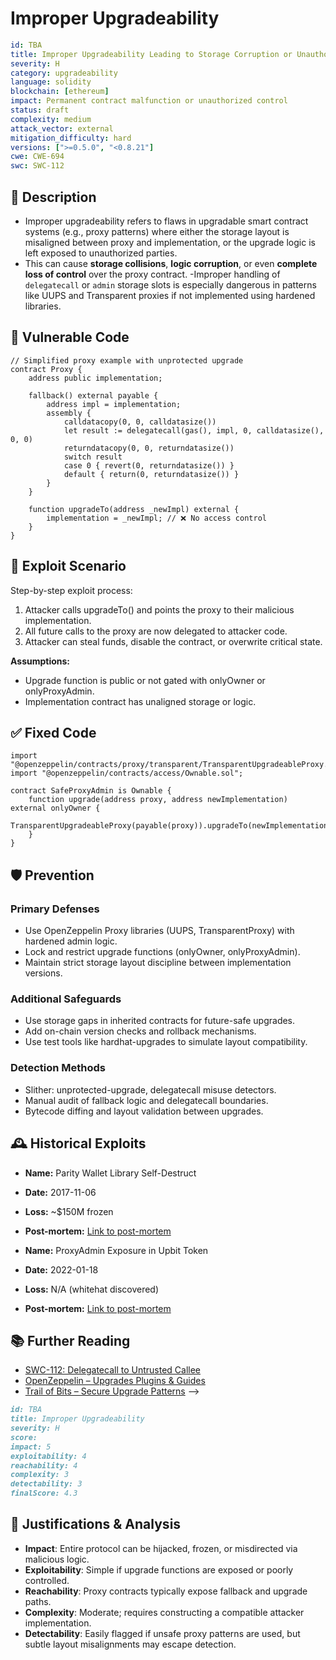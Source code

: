 # Improper Upgradeability

```YAML
id: TBA
title: Improper Upgradeability Leading to Storage Corruption or Unauthorized Logic Control
severity: H
category: upgradeability
language: solidity
blockchain: [ethereum]
impact: Permanent contract malfunction or unauthorized control
status: draft
complexity: medium
attack_vector: external
mitigation_difficulty: hard
versions: [">=0.5.0", "<0.8.21"]
cwe: CWE-694
swc: SWC-112
```

## 📝 Description

- Improper upgradeability refers to flaws in upgradable smart contract systems (e.g., proxy patterns) where either the storage layout is misaligned between proxy and implementation, or the upgrade logic is left exposed to unauthorized parties. 
- This can cause **storage collisions**, **logic corruption**, or even **complete loss of control** over the proxy contract.
-Improper handling of `delegatecall` or `admin` storage slots is especially dangerous in patterns like UUPS and Transparent proxies if not implemented using hardened libraries.

## 🚨 Vulnerable Code

```solidity
// Simplified proxy example with unprotected upgrade
contract Proxy {
    address public implementation;

    fallback() external payable {
        address impl = implementation;
        assembly {
            calldatacopy(0, 0, calldatasize())
            let result := delegatecall(gas(), impl, 0, calldatasize(), 0, 0)
            returndatacopy(0, 0, returndatasize())
            switch result
            case 0 { revert(0, returndatasize()) }
            default { return(0, returndatasize()) }
        }
    }

    function upgradeTo(address _newImpl) external {
        implementation = _newImpl; // ❌ No access control
    }
}
```
## 🧪 Exploit Scenario

Step-by-step exploit process:

1. Attacker calls upgradeTo() and points the proxy to their malicious implementation.
2. All future calls to the proxy are now delegated to attacker code.
3. Attacker can steal funds, disable the contract, or overwrite critical state.

**Assumptions:**
- Upgrade function is public or not gated with onlyOwner or onlyProxyAdmin.
- Implementation contract has unaligned storage or logic.

## ✅ Fixed Code

```solidity
import "@openzeppelin/contracts/proxy/transparent/TransparentUpgradeableProxy.sol";
import "@openzeppelin/contracts/access/Ownable.sol";

contract SafeProxyAdmin is Ownable {
    function upgrade(address proxy, address newImplementation) external onlyOwner {
        TransparentUpgradeableProxy(payable(proxy)).upgradeTo(newImplementation);
    }
}
```

## 🛡️ Prevention

### Primary Defenses

- Use OpenZeppelin Proxy libraries (UUPS, TransparentProxy) with hardened admin logic.
- Lock and restrict upgrade functions (onlyOwner, onlyProxyAdmin).
- Maintain strict storage layout discipline between implementation versions.

### Additional Safeguards

- Use storage gaps in inherited contracts for future-safe upgrades.
- Add on-chain version checks and rollback mechanisms.
- Use test tools like hardhat-upgrades to simulate layout compatibility.

### Detection Methods

- Slither: unprotected-upgrade, delegatecall misuse detectors.
- Manual audit of fallback logic and delegatecall boundaries.
- Bytecode diffing and layout validation between upgrades.

## 🕰️ Historical Exploits

- **Name:** Parity Wallet Library Self-Destruct 
- **Date:** 2017-11-06 
- **Loss:** ~$150M frozen 
- **Post-mortem:** [Link to post-mortem](https://paritytech.io/blog/security-alert-2/) 

  
-  **Name:** ProxyAdmin Exposure in Upbit Token 
-  **Date:** 2022-01-18 
-  **Loss:** N/A (whitehat discovered) 
-  **Post-mortem:** [Link to post-mortem](https://twitter.com/pcaversaccio/status/1483800152813000705)
  

## 📚 Further Reading

- [SWC-112: Delegatecall to Untrusted Callee](https://swcregistry.io/docs/SWC-112) 
- [OpenZeppelin – Upgrades Plugins & Guides](https://docs.openzeppelin.com/upgrades-plugins) 
- [Trail of Bits – Secure Upgrade Patterns](https://github.com/trailofbits/publications/blob/master/reviews/Compound-2018-10.pdf) -->


```markdown
id: TBA
title: Improper Upgradeability 
severity: H
score:
impact: 5        
exploitability: 4 
reachability: 4   
complexity: 3     
detectability: 3  
finalScore: 4.3
```

## 📄 Justifications & Analysis

- **Impact**: Entire protocol can be hijacked, frozen, or misdirected via malicious logic.
- **Exploitability**: Simple if upgrade functions are exposed or poorly controlled.
- **Reachability**: Proxy contracts typically expose fallback and upgrade paths.
- **Complexity**: Moderate; requires constructing a compatible attacker implementation.
- **Detectability**: Easily flagged if unsafe proxy patterns are used, but subtle layout misalignments may escape detection.